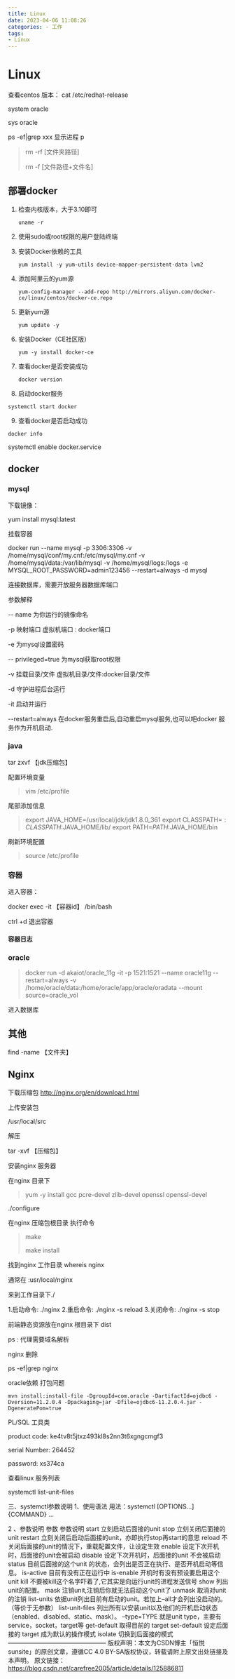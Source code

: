 ```yaml
---
title: Linux
date: 2023-04-06 11:08:26
categories: - 工作
tags:
- Linux 
---
```

# Linux 

 查看centos 版本： cat /etc/redhat-release 


system   oracle 

sys   oracle



ps -ef|grep xxx 显示进程 p

> rm -rf  [文件夹路径]
>
> rm -f [文件路径+文件名]

## 部署docker 

1. 检查内核版本，大于3.10即可

   

   ```
   uname -r
   ```

2. 使用sudo或root权限的用户登陆终端

3. 安装Docker依赖的工具

   

   ```
   yum install -y yum-utils device-mapper-persistent-data lvm2
   ```

4. 添加阿里云的yum源

   

   ```
   yum-config-manager --add-repo http://mirrors.aliyun.com/docker-ce/linux/centos/docker-ce.repo
   ```

5. 更新yum源

   

   ```
   yum update -y
   ```

6. 安装Docker（CE社区版）

   

   ```
   yum -y install docker-ce
   ```

7. 查看docker是否安装成功

   ```
   docker version
   ```

8. 启动docker服务

```
systemctl start docker
```

9. 查看docker是否启动成功

```
docker info
```

systemctl enable docker.service

## docker 

### mysql 

下载镜像：

yum install mysql:latest 

挂载容器

docker run --name mysql -p 3306:3306 -v /home/mysql/conf/my.cnf:/etc/mysql/my.cnf -v /home/mysql/data:/var/lib/mysql -v /home/mysql/logs:/logs -e MYSQL_ROOT_PASSWORD=admin123456 --restart=always -d mysql

连接数据库，需要开放服务器数据库端口

参数解释

-- name 为你运行的镜像命名

-p 映射端口 虚拟机端口 : docker端口

-e 为mysql设置密码

-- privileged=true 为mysql获取root权限

-v 挂载目录/文件 虚拟机目录/文件:docker目录/文件

-d 守护进程后台运行

-it 启动并运行

--restart=always 在docker服务重启后,自动重启mysql服务,也可以吧docker 服务作为开机启动.

### java 

tar zxvf  【jdk压缩包】

配置环境变量

> vim /etc/profile

尾部添加信息

> export JAVA_HOME=/usr/local/jdk/jdk1.8.0_361
> export CLASSPATH=$:CLASSPATH:$JAVA_HOME/lib/
> export PATH=$PATH:$JAVA_HOME/bin

刷新环境配置

> source /etc/profile 

### 容器

进入容器：


docker  exec -it 【容器id】 /bin/bash

ctrl +d 退出容器

#### 容器日志

### oracle

> 

> docker run -d akaiot/oracle_11g -it -p 1521:1521 --name oracle11g --restart=always   -v /home/oracle/data:/home/oracle/app/oracle/oradata  --mount source=oracle_vol 



进入数据库

## 其他


find  -name 【文件夹】


## Nginx

下载压缩包 http://nginx.org/en/download.html

上传安装包

/usr/local/src

解压 

tar -xvf 【压缩包】

安装nginx 服务器

在nginx 目录下

>  yum -y install gcc pcre-devel zlib-devel openssl openssl-devel

./configure 

在nginx 压缩包根目录 执行命令

> make 
>
> make install 

找到nginx 工作目录 whereis nginx 

通常在 :usr/local/nginx 

来到工作目录下./

1.启动命令: ./nginx
2.重启命令: ./nginx -s reload
3.关闭命令: ./nginx -s stop

前端静态资源放在nginx 根目录下 dist 

ps : 代理需要域名解析

nginx 删除

ps -ef|grep nginx





 oracle依赖 打包问题

```
mvn install:install-file -DgroupId=com.oracle -DartifactId=ojdbc6 -Dversion=11.2.0.4 -Dpackaging=jar -Dfile=ojdbc6-11.2.0.4.jar -DgeneratePom=true
```



PL/SQL 工具类

product code: ke4tv8t5jtxz493kl8s2nn3t6xgngcmgf3

serial Number: 264452

password: xs374ca

 查看linux 服务列表 

systemctl list-unit-files 



三、systemctl参数说明
1、使用语法
用法：systemctl [OPTIONS…] {COMMAND} …

2 、参数说明
参数	参数说明
start	立刻启动后面接的unit
stop	立刻关闭后面接的unit
restart	立刻关闭后启动后面接的unit，亦即执行stop再start的意思
reload	不关闭后面接的unit的情况下，重载配置文件，让设定生效
enable	设定下次开机时，后面接的unit会被启动
disable	设定下次开机时，后面接的unit 不会被启动
status	目前后面接的这个unit 的状态，会列出是否正在执行、是否开机启动等信息。
is-active	目前有没有正在运行中
is-enable	开机时有没有预设要启用这个unit
kill	不要被kill这个名字吓着了,它其实是向运行unit的进程发送信号
show	列出unit的配置。
mask	注销unit,注销后你就无法启动这个unit了
unmask	取消对unit的注销
list-units	依据unit列出目前有启动的unit。若加上–all才会列出没启动的。（等价于无参数）
list-unit-files	列出所有以安装unit以及他们的开机启动状态（enabled、disabled、static、mask）。
–type=TYPE	就是unit type，主要有service，socket，target等
get-default	取得目前的 target
set-default	设定后面接的 target 成为默认的操作模式
isolate	切换到后面接的模式
————————————————
版权声明：本文为CSDN博主「恒悦sunsite」的原创文章，遵循CC 4.0 BY-SA版权协议，转载请附上原文出处链接及本声明。
原文链接：https://blog.csdn.net/carefree2005/article/details/125886811

